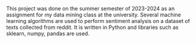 This project was done on the summer semester of 2023-2024 as an assignment for my data mining class at the university.
Several machine learning algorithms are used to perform sentiment analysis on a dataset of texts collected from reddit. It is written in Python and libraries such as sklearn, numpy, pandas are used.
